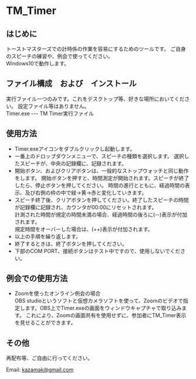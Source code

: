 # TM_Timer

## はじめに
トーストマスターズでの計時係の作業を容易にするためのツールです。
ご自身のスピーチの練習や、例会で使ってください。  
Windows10で動作します。

## ファイル構成　および　インストール
実行ファイル一つのみです。これをデスクトップ等、好きな場所においてください。
設定ファイル等はありません。  
Timer.exe --- TM Timer実行ファイル
 
## 使用方法
- Timer.exeアイコンをダブルクリックし起動します。
- 一番上のドロップダウンメニューで、スピーチの種類を選択します。
選択したスピーチが、中央の記録欄に、記録されます。
- 開始ボタン、およびクリアボタンは、一般的なストップウォッチと同じ動作をします。
開始ボタンを押すと、時間測定が開始されます。スピーチが終了したら、停止ボタンを押してください。
時間の進行とともに、経過時間の表示、及び右側の枠の中で緑->黄->赤と変化していきます。
- スピーチ終了後、クリアボタンを押してください。終了したスピーチの時間が記録欄に記録され、カウンタが00:00にリセットされます。  
計測された時間が規定の時間未満の場合、経過時間の後ろに(--)表示が付加されます。  
規定時間をオーバーした場合は、(++)表示が付加されます。
- 以上の手順を繰り返します。
- 終了するときは、終了ボタンを押してください。
- 下部のCOM PORT、接続ボタンはテスト中ですので、使用しないでください。

## 例会での使用方法
- Zoomを使ったオンライン例会の場合  
OBS studioというソフトと仮想カメラソフトを使って、Zoomのビデオで指定します。OBS上でTimer.exeの画面をウィンドウキャプチャで取り込みます。
これにより、Zoomの画面共有を使用せずに、参加者にTM_Timer表示を見せることができます。

## その他
再配布等、ご自由に行ってください。

Email: kazamak@gmail.com

